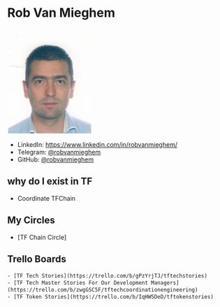 # Rob Van Mieghem

![](images/rob_van_mieghem.jpg)

- LinkedIn: https://www.linkedin.com/in/robvanmieghem/
- Telegram: [@robvanmieghem](https://t.me/robvanmieghem)
- GitHub: [@robvanmieghem](https://github.com/robvanmieghem)


## why do I exist in TF 

- Coordinate TFChain

## My Circles

- [TF Chain  Circle]

## Trello Boards

    - [TF Tech Stories](https://trello.com/b/gPzYrjTJ/tftechstories)
    - [TF Tech Master Stories For Our Development Managers](https://trello.com/b/zwgGSC5F/tftechcoordinationengineering)
    - [TF Token Stories](https://trello.com/b/IqHW5DeD/tftokenstories)
    
